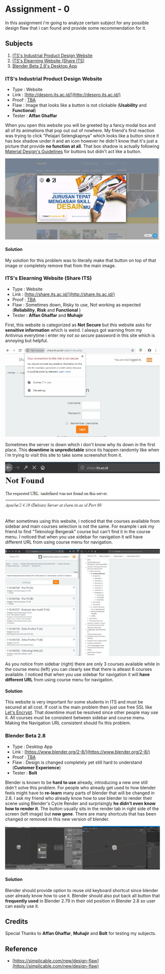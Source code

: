 # Assignment - 0
In this assignment i'm going to analyze certain subject for any possible design flaw that i can found and provide some recommendation for it.

## Subjects
1. [ITS's Industrial Product Design Website](http://despro.its.ac.id/)
2. [ITS's Elearning Website (Share ITS)](http://share.its.ac.id/)
3. [Blender Beta 2.8's Desktop App](https://www.blender.org/2-8/)

### ITS's Industrial Product Design Website
- Type  : Website
- Link  : [http://despro.its.ac.id/](http://despro.its.ac.id/)
- Proof : [TBA](https://youtube.com)
- Flaw  : Image that looks like a button is not clickable (**Usability** and **Functional**)
- Tester : **Affan Ghaffar** 

When you open this website you will be greeted by a fancy modal box and all of its animations that pop out out of nowhere. My friend's first reaction was trying to click "Pelajari Selengkapnya" which looks like a button since it has box shadow under it and an icon however he didn't know that it's just a picture that provide **no function at all**. That box shadow is actually following [Material Design's Guidelines](https://material.io/design/components/buttons.html) for buttons but didn't act like a button. 

![Subject-1's Flaw](Subject-1/Banner.jpg)

#### Solution
My solution for this problem was to literally make that button on top of that image or completely remove that from the main image. 

### ITS's Elearning Website (Share ITS)
- Type  : Website
- Link  : [http://share.its.ac.id/](http://share.its.ac.id/)
- Proof : [TBA](https://youtube.com)
- Flaw  : Sometimes down, Risky to use, Not working as expected (**Reliability**, **Risk** and **Functional** )
- Tester : **Affan Ghaffar** and **Muhajir**

First, this website is categorized as **Not Secure** but this website asks for **sensitive information** which is weird. I always got warning from my Antivirus everytime i enter my *not so secure* password in this site which is annoying but helpful. 

![Subject-2's Not Secure](Subject-2/NotSecure.jpg)

Sometimes the server is down which i don't know why its down in the first place. This **downtime is unpredictable** since its happen randomly like when i'm trying to visit this site to take some screenshot from it. 

![Subject-2's Downtime](Subject-2/Down.JPG)

After sometimes using this website, i noticed that the courses available from sidebar and main courses selection is not the same. For example i ask my friend to find "Teknologi Bergerak" course but can't find it in the course menu. I noticed that when you use sidebar for navigation it will have different URL from using course menu for navigation.

![Subject-2's Inconsistency](Subject-2/Inconsistent.JPG)

As you notice from sidebar (right) there are only 3 courses available while in the course menu (left) you can clearly see that there is atleast 6 courses available. I noticed that when you use sidebar for navigation it will **have different URL** from using course menu for navigation.

#### Solution
This website is very important for some students in ITS and must be secured at all cost. If cost is the main problem then just use free SSL like [Let's Encrypt](https://letsencrypt.org/). That downtime must be resolved since other people may use it. All courses must be consistent between sidebar and course menu. Making the Navigation URL consistent should fix this problem.

### Blender Beta 2.8
- Type  : Desktop App
- Link  : [https://www.blender.org/2-8/](https://www.blender.org/2-8/)
- Proof : [TBA](https://youtube.com)
- Flaw  : Design is changed completely yet still hard to understand (**Customer Experience**)
- Tester : **Bolt**

Blender is known to be **hard to use** already, introducing a new one still didn't solve this problem. For people who already get used to how blender feels might have to **re-learn** many parts of blender that will be changed in 2.8. I ask my friend who already know how to use blender to render their scene using Blender's Cycle Render and surprisingly **he didn't even know how to render it**. The button usually sits in the render tab in right side of the screen (left image) but **now gone**. There are many shortcuts that has been changed or removed in this new version of blender. 

![Subject-3's Screenshot](Subject-3/ScreenShot.jpg)

#### Solution
Blender should provide option to reuse old keyboard shortcut since blender user already know how to use it. Blender should also put back all button that **frequently used** in Blender 2.79 in their old position in Blender 2.8 so user can easily use it.

## Credits
Special Thanks to **Affan Ghaffar**, **Muhajir** and **Bolt** for testing my subjects.

## Reference
- [https://simplicable.com/new/design-flaw](https://simplicable.com/new/design-flaw)


